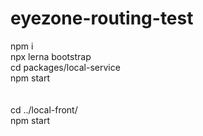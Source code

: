 # eyezone-routing-test

npm i<br/>
npx lerna bootstrap<br/>
cd packages/local-service<br/>
npm start<br/>
<br/><br/>
cd ../local-front/<br/>
npm start<br/>
